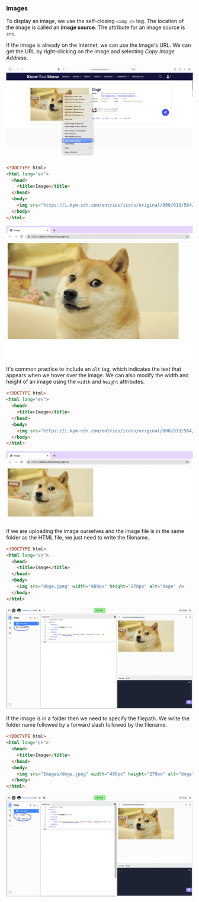 ### Images

To display an image, we use the self-closing `<img />` tag. The location of the image is called an **image source**. The attribute for an image source is `src`. 

If the image is already on the Internet, we can use the image's URL. We can get the URL by right-clicking on the image and selecting *Copy Image Address*.

![](../../Images/Doge_Address.png)

```html
<!DOCTYPE html>
<html lang="en">
  <head>
    <title>Image</title>
  </head>
  <body>
    <img src="https://i.kym-cdn.com/entries/icons/original/000/013/564/doge.jpg"/>
  </body>
</html>
```

![](../../Images/HTML_Image1.png)

It's common practice to include an `alt` tag, which indicates the text that appears when we hover over the image. We can also modify the width and height of an image using the `width` and `height` attributes.

```html
<!DOCTYPE html>
<html lang="en">
  <head>
    <title>Image</title>
  </head>
  <body>
    <img src="https://i.kym-cdn.com/entries/icons/original/000/013/564/doge.jpg"  width="480px" height="270px" alt="doge" />
  </body>
</html>
```

![](../../Images/HTML_Image2.png)

If we are uploading the image ourselves and the image file is in the same folder as the HTML file, we just need to write the filename. 

```html
<!DOCTYPE html>
<html lang="en">
  <head>
    <title>Image</title>
  </head>
  <body>
    <img src="doge.jpeg" width="480px" height="270px" alt="doge" />
  </body>
</html>
```

![](../../Images/HTML_Image3.png)

If the image is in a folder then we need to specify the filepath. We write the folder name followed by a forward slash followed by the filename.


```html
<!DOCTYPE html>
<html lang="en">
  <head>
    <title>Image</title>
  </head>
  <body>
    <img src="Images/doge.jpeg" width="480px" height="270px" alt="doge" />
  </body>
</html>
```

![](../../Images/HTML_Image4.png)
